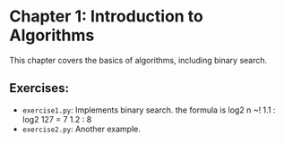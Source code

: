 # Chapter 1: Introduction to Algorithms
This chapter covers the basics of algorithms, including binary search.

## Exercises:
- `exercise1.py`: Implements binary search. the formula is log2 n ~!
    1.1 : log2 127 = 7
    1.2 : 8
- `exercise2.py`: Another example.